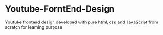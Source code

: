 # Youtube-ForntEnd-Design
Youtube frontend design developed with pure html, css and JavaScript from scratch for learning purpose
